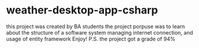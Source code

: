 # weather-desktop-app-csharp
this project was created by BA students
the project porpuse was to learn about the structure of a software system
managing internet connection, and usage of entity framework
Enjoy!
P.S. the project got a grade of 94%
